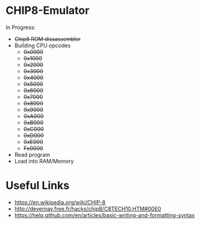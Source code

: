 # CHIP8-Emulator


In Progress:
 - ~~Chip8 ROM dissassembler~~
 - Building CPU opcodes
   - ~~0x0000~~
   - ~~0x1000~~
   - ~~0x2000~~
   - ~~0x3000~~
   - ~~0x4000~~
   - ~~0x5000~~
   - ~~0x6000~~
   - ~~0x7000~~
   - ~~0x8000~~
   - ~~0x9000~~
   - ~~0xA000~~
   - ~~0xB000~~
   - ~~0xC000~~
   - ~~0xD000~~
   - ~~0xE000~~
   - ~~Fx0000~~
 - Read program
 - Load into RAM/Memory
  
  
# Useful Links
- https://en.wikipedia.org/wiki/CHIP-8
- http://devernay.free.fr/hacks/chip8/C8TECH10.HTM#00E0
- https://help.github.com/en/articles/basic-writing-and-formatting-syntax
